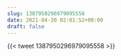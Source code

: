 ```yaml
---
slug: 1387950296979095558
date: 2021-04-30 02:01:52+00:00
draft: false
---
```


{{< tweet 1387950296979095558 >}}

